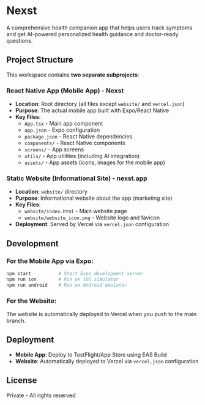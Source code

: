 # Nexst

A comprehensive health companion app that helps users track symptoms and get AI-powered personalized health guidance and doctor-ready questions.

## Project Structure

This workspace contains **two separate subprojects**:

### React Native App (Mobile App) - Nexst
- **Location**: Root directory (all files except `website/` and `vercel.json`)
- **Purpose**: The actual mobile app built with Expo/React Native
- **Key Files**:
  - `App.tsx` - Main app component
  - `app.json` - Expo configuration
  - `package.json` - React Native dependencies
  - `components/` - React Native components
  - `screens/` - App screens
  - `utils/` - App utilities (including AI integration)
  - `assets/` - App assets (icons, images for the mobile app)

### Static Website (Informational Site) - nexst.app
- **Location**: `website/` directory
- **Purpose**: Informational website about the app (marketing site)
- **Key Files**:
  - `website/index.html` - Main website page
  - `website/website_icon.png` - Website logo and favicon
- **Deployment**: Served by Vercel via `vercel.json` configuration

## Development

### For the Mobile App via Expo:
```bash
npm start          # Start Expo development server
npm run ios        # Run on iOS simulator
npm run android    # Run on Android emulator
```

### For the Website:
The website is automatically deployed to Vercel when you push to the main branch.

## Deployment

- **Mobile App**: Deploy to TestFlight/App Store using EAS Build
- **Website**: Automatically deployed to Vercel via `vercel.json` configuration

## License

Private - All rights reserved 